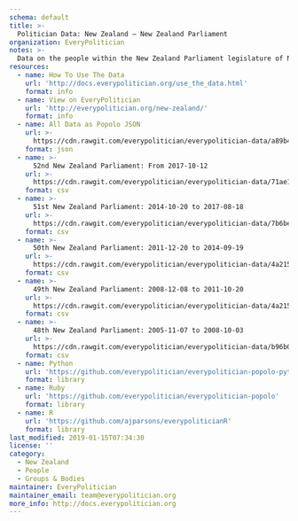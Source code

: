 ```yaml
---
schema: default
title: >-
  Politician Data: New Zealand — New Zealand Parliament
organization: EveryPolitician
notes: >-
  Data on the people within the New Zealand Parliament legislature of New Zealand.
resources:
  - name: How To Use The Data
    url: 'http://docs.everypolitician.org/use_the_data.html'
    format: info
  - name: View on EveryPolitician
    url: 'http://everypolitician.org/new-zealand/'
    format: info
  - name: All Data as Popolo JSON
    url: >-
      https://cdn.rawgit.com/everypolitician/everypolitician-data/a89b4b485e565c0e03488ca2ac6e84dbb2c8fd63/data/New_Zealand/House/ep-popolo-v1.0.json
    format: json
  - name: >-
      52nd New Zealand Parliament: From 2017-10-12
    url: >-
      https://cdn.rawgit.com/everypolitician/everypolitician-data/71ae1af36f556da492455c5398ec0251d492efe4/data/New_Zealand/House/term-52.csv
    format: csv
  - name: >-
      51st New Zealand Parliament: 2014-10-20 to 2017-08-18
    url: >-
      https://cdn.rawgit.com/everypolitician/everypolitician-data/7b6beec95f93647ea43c1160192041b9816aca58/data/New_Zealand/House/term-51.csv
    format: csv
  - name: >-
      50th New Zealand Parliament: 2011-12-20 to 2014-09-19
    url: >-
      https://cdn.rawgit.com/everypolitician/everypolitician-data/4a21571142b8a988526fc8d847b492d881584fe8/data/New_Zealand/House/term-50.csv
    format: csv
  - name: >-
      49th New Zealand Parliament: 2008-12-08 to 2011-10-20
    url: >-
      https://cdn.rawgit.com/everypolitician/everypolitician-data/4a21571142b8a988526fc8d847b492d881584fe8/data/New_Zealand/House/term-49.csv
    format: csv
  - name: >-
      48th New Zealand Parliament: 2005-11-07 to 2008-10-03
    url: >-
      https://cdn.rawgit.com/everypolitician/everypolitician-data/b96b0c403af865832bf4dc90a3031d9039e35b85/data/New_Zealand/House/term-48.csv
    format: csv
  - name: Python
    url: 'https://github.com/everypolitician/everypolitician-popolo-python'
    format: library
  - name: Ruby
    url: 'https://github.com/everypolitician/everypolitician-popolo'
    format: library
  - name: R
    url: 'https://github.com/ajparsons/everypoliticianR'
    format: library
last_modified: 2019-01-15T07:34:30
license: ''
category:
  - New Zealand
  - People
  - Groups & Bodies
maintainer: EveryPolitician
maintainer_email: team@everypolitician.org
more_info: http://docs.everypolitician.org
---
```

